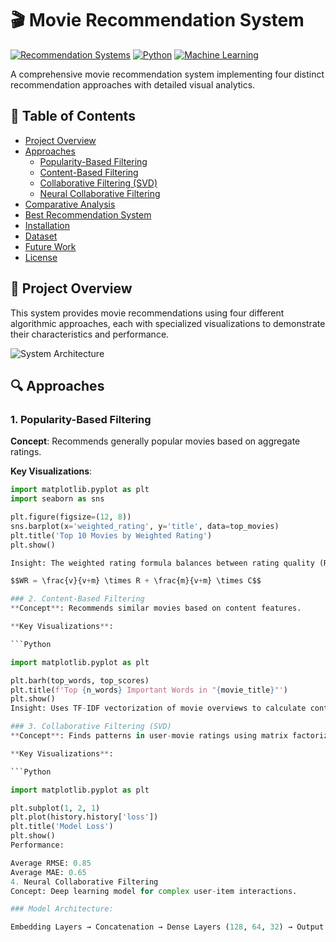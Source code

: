 # 🎬 Movie Recommendation System

[![Recommendation Systems](https://img.shields.io/badge/Type-Recommendation_Systems-blue)](https://en.wikipedia.org/wiki/Recommender_system)
[![Python](https://img.shields.io/badge/Language-Python-green)](https://www.python.org/)
[![Machine Learning](https://img.shields.io/badge/Focus-Machine_Learning-orange)](https://en.wikipedia.org/wiki/Machine_learning)

A comprehensive movie recommendation system implementing four distinct recommendation approaches with detailed visual analytics.

## 📌 Table of Contents

- [Project Overview](#-project-overview)
- [Approaches](#-approaches)
  - [Popularity-Based Filtering](#1-popularity-based-filtering)
  - [Content-Based Filtering](#2-content-based-filtering)
  - [Collaborative Filtering (SVD)](#3-collaborative-filtering-svd)
  - [Neural Collaborative Filtering](#4-neural-collaborative-filtering)
- [Comparative Analysis](#-comparative-analysis)
- [Best Recommendation System](#-best-recommendation-system)
- [Installation](#-installation)
- [Dataset](#-dataset)
- [Future Work](#-future-work)
- [License](#-license)

## 🎥 Project Overview

This system provides movie recommendations using four different algorithmic approaches, each with specialized visualizations to demonstrate their characteristics and performance.

![System Architecture](https://via.placeholder.com/800x400?text=System+Architecture+Diagram)

## 🔍 Approaches

### 1. Popularity-Based Filtering

**Concept**: Recommends generally popular movies based on aggregate ratings.

**Key Visualizations**:

```python
import matplotlib.pyplot as plt
import seaborn as sns

plt.figure(figsize=(12, 8))
sns.barplot(x='weighted_rating', y='title', data=top_movies)
plt.title('Top 10 Movies by Weighted Rating')
plt.show()

Insight: The weighted rating formula balances between rating quality (R) and vote count (v).

$$WR = \frac{v}{v+m} \times R + \frac{m}{v+m} \times C$$

### 2. Content-Based Filtering
**Concept**: Recommends similar movies based on content features.

**Key Visualizations**:

```Python

import matplotlib.pyplot as plt

plt.barh(top_words, top_scores)
plt.title(f'Top {n_words} Important Words in "{movie_title}"')
plt.show()
Insight: Uses TF-IDF vectorization of movie overviews to calculate content similarity.

### 3. Collaborative Filtering (SVD)
**Concept**: Finds patterns in user-movie ratings using matrix factorization.

**Key Visualizations**:

```Python

import matplotlib.pyplot as plt

plt.subplot(1, 2, 1)
plt.plot(history.history['loss'])
plt.title('Model Loss')
plt.show()
Performance:

Average RMSE: 0.85
Average MAE: 0.65
4. Neural Collaborative Filtering
Concept: Deep learning model for complex user-item interactions.

### Model Architecture:

Embedding Layers → Concatenation → Dense Layers (128, 64, 32) → Output 📊 Comparative Analysis Approach Personalization Cold Start Complexity Best For Popularity-Based None Excellent Low New users Content-Based Medium Good Medium Similar item discovery Collaborative (SVD) High Poor Medium Existing users Neural CF Very High Poor High Large-scale systems Export to Google Sheets 🏆 Best Recommendation System Optimal Choices: General Purpose: Collaborative Filtering (SVD) Cold Start: Content-Based Maximum Performance: Neural CF Simple Baseline: Popularity-Based 💻 Installation Bash git clone \[\[https://github.com/yourusername/movie-recommendation-system.git\](https://github.com/yourusername/movie-recommendation-system.git) cd movie-recommendation-system\](https://github.com/mihirpatil37/app\_17\_movie\_recommendation\_system.git) pip install -r requirements.txt Requirements: Python 3.7+ pandas, numpy, matplotlib, seaborn scikit-learn, surprise TensorFlow ≥ 2.0 📂 Dataset Required files: movies.csv ratings.csv credits.csv Dataset structure: ├── data/ │ ├── movies.csv │ ├── ratings.csv │ └── credits.csv 🚀 Future Work Hybrid recommendation system Real-time API endpoint Streamlit web interface Docker deployment 📜 License MIT License - See LICENSE for details.
